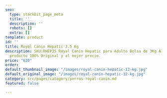 ```yaml
---
seo:
  type: stackbit_page_meta
  title: ''
  description: ''
  robots: []
  extra: []
template: product
id: ''
title: Royal Canin Hepatic 3.5 Kg
description: SKU:RHEP35 Royal Canin Hepatic para Adulto Bolsa de 3Kg Alimento Premium,
  producto 100% Original y al mejor precio.
price: "620"
order: 
default_thumbnail_image: "/images/royal-canin-hepatic-12-kg.jpg"
default_original_image: "/images/royal-canin-hepatic-12-kg.jpg"
category: src/pages/category/perros-royal-canin.md
featured: false

---
```

